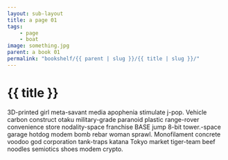 ```yaml
---
layout: sub-layout
title: a page 01
tags: 
    - page
    - boat
image: something.jpg
parent: a book 01
permalink: "bookshelf/{{ parent | slug }}/{{ title | slug }}/"
---
```

# {{ title }}

3D-printed girl meta-savant media apophenia stimulate j-pop. Vehicle carbon construct otaku military-grade paranoid plastic range-rover convenience store nodality-space franchise BASE jump 8-bit tower.-space garage hotdog modem bomb rebar woman sprawl. Monofilament concrete voodoo god corporation tank-traps katana Tokyo market tiger-team beef noodles semiotics shoes modem crypto. 

